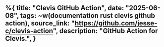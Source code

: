 %{
    title: "Clevis GitHub Action",
    date: "2025-06-08",
    tags: ~w(documentation rust clevis github action),
    source_link: "https://github.com/jesse-c/clevis-action",
    description: "GitHub Action for Clevis.",
}
---
